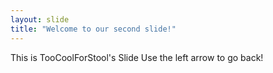 ```yaml
---
layout: slide
title: "Welcome to our second slide!"
---
```

This is TooCoolForStool's Slide
Use the left arrow to go back!

